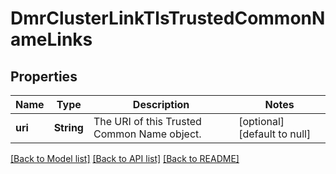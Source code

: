 # DmrClusterLinkTlsTrustedCommonNameLinks

## Properties
Name | Type | Description | Notes
------------ | ------------- | ------------- | -------------
**uri** | **String** | The URI of this Trusted Common Name object. | [optional] [default to null]

[[Back to Model list]](../README.md#documentation-for-models) [[Back to API list]](../README.md#documentation-for-api-endpoints) [[Back to README]](../README.md)


